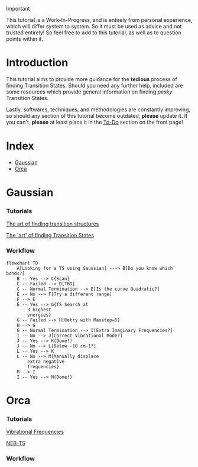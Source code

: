 > [!IMPORTANT]  
> This tutorial is a Work-In-Progress, and is entirely from personal experience, which will differ system to system. So it must be used as advice and not trusted entirely! So feel free to add to this tutorial, as well as to question points within it.

# Introduction
This tutorial aims to provide more guidance for the **tedious** process of finding Transition States. Should you need any further help, included are some resources which provide general information on finding *pesky* Transition States.

Lastly, softwares, techniques, and methodologies are constantly improving, so should any section of this tutorial become outdated, **please** update it. If you can't, **please** at least place it in the [To-Do](../../README.md) section on the front page!

# Index
- [Gaussian](#gaussian)
- [Orca](#orca)

# Gaussian 
### Tutorials
[The art of finding transition structures](https://thisisntnathan.github.io/dftCourse/LongCourse/transitionStructureSearch.html#verification)

[The 'art' of finding Transition States](https://joaquinbarroso.com/2016/05/26/the-art-of-finding-transition-states-part-1/)

### Workflow


```mermaid
flowchart TD
    A[Looking for a TS using Gaussian] ---> B[Do you know which bonds?]
    B -- Yes --> C{Scan}
    C -- Failed --> D[TBD]
    C -- Normal Termination --> E[Is the curve Quadratic?]
    E -- No --> F[Try a different range]
    F --> E
    E -- Yes --> G{TS Search at 
        3 highest
        energies}
    G -- Failed --> H(Retry with Maxstep=5)
    H --> G
    G -- Normal Termination --> I[Extra Imaginary Frequencies?]
    I -- No --> J[Correct Vibrational Mode?]
    J -- Yes --> K(Done!)
    J -- No --> L[Below -10 cm-1?]
    L -- Yes --> K
    L -- No --> M{Manually displace
        extra negative
        frequencies}
    M --> I
    I -- Yes --> N(Done!)

```

# Orca
### Tutorials
[Vibrational Frequencies](https://www.faccts.de/docs/orca/5.0/tutorials/prop/freq.html)

[NEB-TS](https://www.faccts.de/docs/orca/5.0/tutorials/react/nebts.html)

### Workflow



